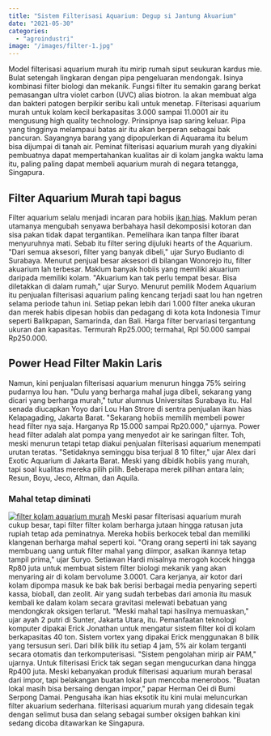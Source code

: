 ```yaml
---
title: "Sistem Filterisasi Aquarium: Degup si Jantung Akuarium"
date: "2021-05-30"
categories: 
  - "agroindustri"
image: "/images/filter-1.jpg"
---
```


Model filterisasi aquarium murah itu mirip rumah siput seukuran kardus mie. Bulat setengah lingkaran dengan pipa pengeluaran mendongak. Isinya kombinasi filter biologi dan mekanik. Fungsi filter itu semakin garang berkat pemasangan ultra violet carbon (UVC) alias biotron. Ia akan membuat alga dan bakteri patogen berpikir seribu kali untuk menetap. Filterisasi aquarium murah untuk kolam kecil berkapasitas 3.000 sampai 11.0001 air itu mengusung high quality technology. Prinsipnya isap saring keluar. Pipa yang tingginya melampaui batas air itu akan berperan sebagai bak pancuran. Sayangnya barang yang dipopulerkan di Aquarama itu belum bisa dijumpai di tanah air. Peminat filterisasi aquarium murah yang diyakini pembuatnya dapat mempertahankan kualitas air di kolam jangka waktu lama itu, paling paling dapat membeli aquarium murah di negara tetangga, Singapura.

## Filter Aquarium Murah tapi bagus

Filter aquarium selalu menjadi incaran para hobiis [ikan hias](http://localhost/mitra/ikan-hias "ikan hias"). Maklum peran utamanya mengubah senyawa berbahaya hasil dekomposisi kotoran dan sisa pakan tidak dapat tergantikan. Pemelihara ikan tanpa filter ibarat menyuruhnya mati. Sebab itu filter sering dijuluki hearts of the Aquarium. "Dari semua aksesori, filter yang banyak dibeli," ujar Suryo Budianto di Surabaya. Menurut penjual besar aksesori di bilangan Wonorejo itu, filter akuarium lah terbesar. Maklum banyak hobiis yang memiliki akuarium daripada memiliki kolam. "Akuarium kan tak perlu tempat besar. Bisa diletakkan di dalam rumah," ujar Suryo. Menurut pemilik Modem Aquarium itu penjualan filterisasi aquarium paling kencang terjadi saat lou han ngetren selama periode tahun ini. Setiap pekan lebih dari 1.000 filter aneka ukuran dan merek habis dipesan hobiis dan pedagang di kota kota Indonesia Timur seperti Balikpapan, Samarinda, dan Bali. Harga filter bervariasi tergantung ukuran dan kapasitas. Termurah Rp25.000; termahal, Rpl 50.000 sampai Rp250.000.

## Power Head Filter Makin Laris

Namun, kini penjualan filterisasi aquarium menurun hingga 75% seiring pudarnya lou han. "Dulu yang berharga mahal juga dibeli, sekarang yang dicari yang berharga murah," tutur alumnus Universitas Surabaya itu. Hal senada diucapkan Yoyo dari Lou Han Strore di sentra penjualan ikan hias Kelapagading, Jakarta Barat. "Sekarang hobiis memilih membeli power head filter nya saja. Harganya Rp 15.000 sampai Rp20.000," ujarnya. Power head filter adalah alat pompa yang menyedot air ke saringan filter. Toh, meski menurun tetapi tetap diakui penjualan filterisasi aquarium menempati urutan teratas. "Setidaknya seminggu bisa terjual 8 10 filter," ujar Alex dari Exotic Aquarium di Jakarta Barat. Meski yang dibidik hobiis yang murah, tapi soal kualitas mereka pilih pilih. Beberapa merek pilihan antara lain; Resun, Boyu, Jeco, Altman, dan Aquila.

### Mahal tetap diminati

[![filter kolam aquarium murah](/images/filter-2.jpg)](http://localhost/mitra/wp-content/uploads/2021/05/filter-2.jpg) Meski pasar filterisasi aquarium murah cukup besar, tapi filter filter kolam berharga jutaan hingga ratusan juta rupiah tetap ada peminatnya. Mereka hobiis berkocek tebal dan memiliki klangenan berharga mahal seperti koi. "Orang orang seperti ini tak sayang membuang uang untuk filter mahal yang diimpor, asalkan ikannya tetap tampil prima," ujar Suryo. Setiawan Hardi misalnya merogoh kocek hingga Rp80 juta untuk membuat sistem filter biologi mekanik yang akan menyaring air di kolam bervolume 3.0001. Cara kerjanya, air kotor dari kolam dipompa masuk ke bak bak berisi berbagai media penyaring seperti kassa, bioball, dan zeolit. Air yang sudah terbebas dari amonia itu masuk kembali ke dalam kolam secara gravitasi melewati bebatuan yang mendongkrak oksigen terlarut. "Meski mahal tapi hasilnya memuaskan," ujar ayah 2 putri di Sunter, Jakarta Utara, itu. Pemanfaatan teknologi komputer dipakai Erick Jonathan untuk mengatur sistem filter koi di kolam berkapasitas 40 ton. Sistem vortex yang dipakai Erick menggunakan 8 bilik yang tersusun seri. Dari bilik bilik itu setiap 4 jam, 5% air kolam terganti secara otomatis dan terkomputerisasi. "Sistem pengolahan mirip air PAM," ujarnya. Untuk filterisasi Erick tak segan segan mengucurkan dana hingga Rp400 juta. Meski kebanyakan produk filterisasi aquarium murah berasal dari impor, tapi belakangan buatan lokal pun mencoba menerobos. "Buatan lokal masih bisa bersaing dengan impor," papar Herman Oei di Bumi Serpong Damai. Pengusaha ikan hias eksotik itu kini mulai meluncurkan filter akuarium sederhana. filterisasi aquarium murah yang didesain tegak dengan selimut busa dan selang sebagai sumber oksigen bahkan kini sedang dicoba ditawarkan ke Singapura.
